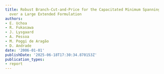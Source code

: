 ```yaml
---
title: Robust Branch-Cut-and-Price for the Capacitated Minimum Spanning Tree Problem
  over a Large Extended Formulation
authors:
- E. Uchoa
- R. Fukasawa
- J. Lysgaard
- A. Pessoa
- M. Poggi de Aragão
- D. Andrade
date: '2006-01-01'
publishDate: '2025-06-18T17:30:34.870153Z'
publication_types:
- report
---
```


